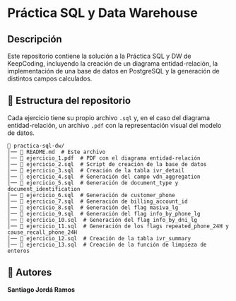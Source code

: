 # Práctica SQL y Data Warehouse

## Descripción

Este repositorio contiene la solución a la Práctica SQL y DW de KeepCoding, incluyendo la creación de un diagrama entidad-relación, la implementación de una base de datos en PostgreSQL y la generación de distintos campos calculados.

## 📂 Estructura del repositorio

Cada ejercicio tiene su propio archivo `.sql` y, en el caso del diagrama entidad-relación, un archivo `.pdf` con la representación visual del modelo de datos.

```
📁 practica-sql-dw/
│── 📜 README.md  # Este archivo
│── 📄 ejercicio_1.pdf  # PDF con el diagrama entidad-relación
│── 📄 ejercicio_2.sql  # Script de creación de la base de datos
│── 📄 ejercicio_3.sql  # Creación de la tabla ivr_detail
│── 📄 ejercicio_4.sql  # Generación del campo vdn_aggregation
│── 📄 ejercicio_5.sql  # Generación de document_type y document_identification
│── 📄 ejercicio_6.sql  # Generación de customer_phone
│── 📄 ejercicio_7.sql  # Generación de billing_account_id
│── 📄 ejercicio_8.sql  # Generación del flag masiva_lg
│── 📄 ejercicio_9.sql  # Generación del flag info_by_phone_lg
│── 📄 ejercicio_10.sql  # Generación del flag info_by_dni_lg
│── 📄 ejercicio_11.sql  # Generación de los flags repeated_phone_24H y cause_recall_phone_24H
│── 📄 ejercicio_12.sql  # Creación de la tabla ivr_summary
│── 📄 ejercicio_13.sql  # Creación de la función de limpieza de enteros
```

## 📌 Autores

**Santiago Jordá Ramos**




